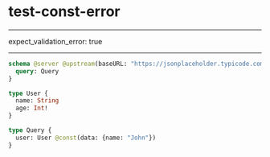 # test-const-error

---

expect_validation_error: true

---

```graphql @server
schema @server @upstream(baseURL: "https://jsonplaceholder.typicode.com") {
  query: Query
}

type User {
  name: String
  age: Int!
}

type Query {
  user: User @const(data: {name: "John"})
}
```
